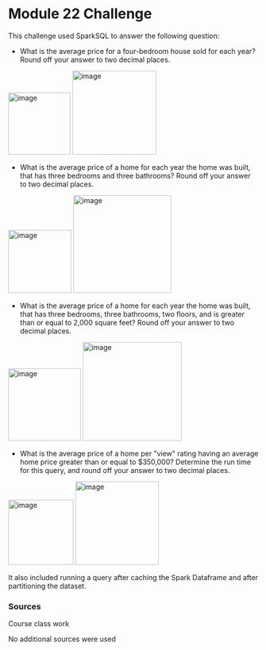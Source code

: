 # Module 22 Challenge


This challenge used SparkSQL to answer the following question:

* What is the average price for a four-bedroom house sold for each year? Round off your answer to two decimal places.
 <img width="125" alt="image" src="https://github.com/JacqueLeeMeyer/home_sales/assets/149394665/93736d6a-29ea-4222-a93c-54a61b3ffc3d">
 <img width="169" alt="image" src="https://github.com/JacqueLeeMeyer/home_sales/assets/149394665/7a7dfe81-d3d8-434d-8b5f-d269d2e830b9">


* What is the average price of a home for each year the home was built, that has three bedrooms and three bathrooms? Round off your answer to two decimal places.
<img width="127" alt="image" src="https://github.com/JacqueLeeMeyer/home_sales/assets/149394665/5aa49242-71f9-4351-b348-74249df77248">
<img width="197" alt="image" src="https://github.com/JacqueLeeMeyer/home_sales/assets/149394665/6b10cdc8-74db-43f9-9df3-d0e945f34804">

* What is the average price of a home for each year the home was built, that has three bedrooms, three bathrooms, two floors, and is greater than or equal to 2,000 square feet? Round off your answer to two decimal places.
<img width="146" alt="image" src="https://github.com/JacqueLeeMeyer/home_sales/assets/149394665/75560a69-ba7c-46bf-b415-edabf75b6d9d">
<img width="199" alt="image" src="https://github.com/JacqueLeeMeyer/home_sales/assets/149394665/9e0b81d8-640c-410c-b8c3-a932d8afad6d">

* What is the average price of a home per "view" rating having an average home price greater than or equal to $350,000? Determine the run time for this query, and round off your answer to two decimal places.
<img width="131" alt="image" src="https://github.com/JacqueLeeMeyer/home_sales/assets/149394665/b4d8ac20-47e3-4d34-862d-e609b59ca107">
<img width="168" alt="image" src="https://github.com/JacqueLeeMeyer/home_sales/assets/149394665/8364fc53-d276-465f-ad0e-ceb6ea069b8c">



It also included running a query after caching the Spark Dataframe and after partitioning the dataset.


### Sources

Course class work

No additional sources were used 
